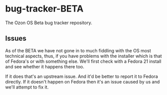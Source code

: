 # bug-tracker-BETA

The Ozon OS Beta bug tracker repository.

## Issues

As of the BETA we have not gone in to much fiddling with the OS most technical aspects, thus, if you have problems with the installer which is that of Fedora's or with something else. We'll first check with a Fedora 21 install and see whether it happens there too. 

If it does that's an upstream issue. And it'd be better to report it to Fedora directly.
If it doesn't happen on Fedora then it's an issue caused by us and we'll attempt to fix it.
